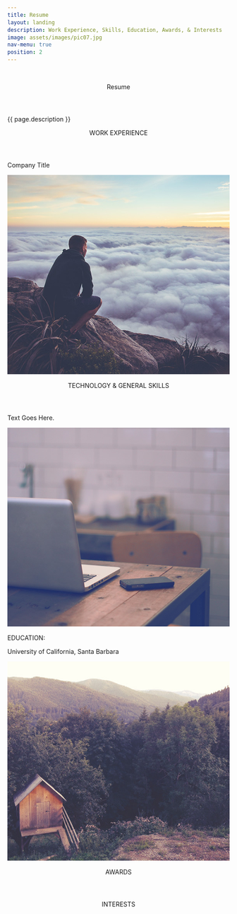 ```yaml
---
title: Resume
layout: landing
description: Work Experience, Skills, Education, Awards, & Interests
image: assets/images/pic07.jpg
nav-menu: true
position: 2
---
```


<section id="banner" class="style2">
  <div class="inner">
  <span class="image">
  <img src="{{ site.baseurl }}/%7B%7B%20page.image%20%7D%7D" alt="">
</span>
  <header class="major">

Resume

</header>
  <div class="content">

{{ page.description }}

</div>
</div>
</section>

<div id="main">
  <section id="one">
  <div class="inner"><header class="major">

WORK EXPERIENCE

</header>

Company
Title

</div>
  <p></p>
</section>
  <p>
</p>
  <section id="two" class="spotlights">
  <section>
  <img src="assets/images/pic08.jpg" alt="" data-position="center center">

<div class="content">
  <div class="inner"><header class="major">

TECHNOLOGY & GENERAL SKILLS

</header>

Text Goes Here.

</div>
  <em></em>
</div></section>
  <em></em>
  <section>
  <em><img src="assets/images/pic09.jpg" alt="" data-position="top center">

</em>
  <div class="content">
  <em></em>
  <div class="inner">

EDUCATION:

University of California, Santa Barbara



</div>
</div>
</section>
  <section>
  <img src="assets/images/pic10.jpg" alt="" data-position="25% 25%">

<div class="content">
  <div class="inner"><header class="major">

AWARDS

</header>


</div>
  <em></em>
</div></section>
  <em><p></p></em>
</section>
  <em>
  <p></p>
</em>
  <section id="three">
  <em></em>
  <div class="inner"><header class="major">

INTERESTS
